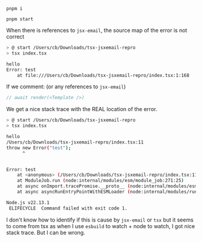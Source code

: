 `pnpm i`

`pnpm start`

When there is references to `jsx-email`, the source map of the error is not correct

```bash
> @ start /Users/cb/Downloads/tsx-jsxemail-repro
> tsx index.tsx

hello
Error: test
    at file:///Users/cb/Downloads/tsx-jsxemail-repro/index.tsx:1:168

```

If we comment: (or any references to `jsx-email`)

```ts
// await render(<Template />)
```

We get a nice stack trace with the REAL location of the error.

```bash
> @ start /Users/cb/Downloads/tsx-jsxemail-repro
> tsx index.tsx

hello
/Users/cb/Downloads/tsx-jsxemail-repro/index.tsx:11
throw new Error("test");
      ^


Error: test
    at <anonymous> (/Users/cb/Downloads/tsx-jsxemail-repro/index.tsx:11:7)
    at ModuleJob.run (node:internal/modules/esm/module_job:271:25)
    at async onImport.tracePromise.__proto__ (node:internal/modules/esm/loader:547:26)
    at async asyncRunEntryPointWithESMLoader (node:internal/modules/run_main:116:5)

Node.js v22.13.1
 ELIFECYCLE  Command failed with exit code 1.
```

I don't know how to identify if this is cause by `jsx-email` or `tsx` but it seems to come from tsx as when I use `esbuild` to watch + node to watch, I got nice stack trace. But I can be wrong.